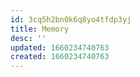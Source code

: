 ```yaml
---
id: 3cq5h2bn0k6q8yo4tfdp3yj
title: Memory
desc: ''
updated: 1660234740763
created: 1660234740763
---
```


